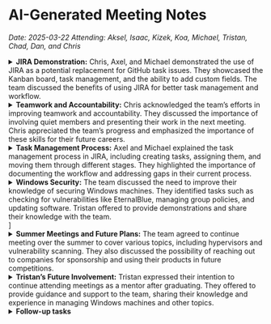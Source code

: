 <!-- markdownlint-disable MD033 -->

# AI-Generated Meeting Notes

*Date: 2025-03-22*
*Attending: Aksel, Isaac, Kizek, Koa, Michael, Tristan, Chad, Dan, and Chris*

<details>
<summary><b>JIRA Demonstration:</b>
Chris, Axel, and Michael demonstrated the use of JIRA as a potential replacement for GitHub task issues. They showcased the Kanban board, task management, and the ability to add custom fields. The team discussed the benefits of using JIRA for better task management and workflow.

</summary>
<span style="color:#8b8b8b">

* **Kanban Board:** Michael demonstrated the Kanban board in JIRA, explaining how tasks can be moved through different stages such as 'In Process', 'Verification', and 'Documentation'. This visual representation helps in tracking the progress of tasks efficiently.
* **Task Creation:** Michael created a task on the Kanban board, assigning it to Axel. He explained the process of describing the task, setting its priority, and assigning it to a team member. This ensures clear task delegation and accountability.
* **Custom Fields:** Michael highlighted the ability to add custom fields to tasks in JIRA, such as due dates and additional properties. This feature allows for more detailed task management and better tracking of task requirements.
* **Task Verification:** The team discussed the importance of task verification, where a task is reviewed by another team member before being marked as complete. This step ensures the quality and accuracy of the work done.
* **Workflow Documentation:** Axel mentioned the need to document the workflow in JIRA, including the steps involved in task management and the tools used. This documentation helps in maintaining consistency and clarity in the team's processes.


</span>
</details>

<details>
<summary><b>Teamwork and Accountability:</b> Chris acknowledged the team’s efforts in improving teamwork and accountability. They discussed the importance of involving quiet members and presenting their work in the next meeting. Chris appreciated the team’s progress and emphasized the importance of these skills for their future careers.
</summary>

<span style="color:#8b8b8b">

* **Team Involvement:** Chris emphasized the importance of involving quieter team members in discussions and tasks. This approach helps in ensuring that all team members are engaged and contributing to the team's success.
* **Presentation of Work:** Chris highlighted the need for team members to present their work in the next meeting. This practice promotes accountability and allows for feedback and improvement. <><>

</span>
</details>

<details>
<summary><b>Task Management Process:</b> Axel and Michael explained the task management process in JIRA, including creating tasks, assigning them, and moving them through different stages. They highlighted the importance of documenting the workflow and addressing gaps in their current process.
</summary>
<span style="color:#8b8b8b">

* **Task Assignment:** Axel and Michael discussed the process of assigning tasks to team members in JIRA. This step ensures that each task has a responsible person, promoting accountability and clear delegation of work.
* **Stage Movement:** Tasks in JIRA can be moved through different stages such as 'In Process', 'Verification', and 'Documentation'. This movement helps in tracking the progress and status of each task.
* **Workflow Gaps:** The team identified gaps in their current task management process and discussed how JIRA can help address these gaps. This includes better tracking of task progress and ensuring that all tasks are verified and documented properly.
* **Documentation:** Axel mentioned the importance of documenting the workflow in JIRA. This documentation helps in maintaining consistency and clarity in the team's processes, ensuring that everyone is on the same page.

</span>
</details>

<details>
<summary><b>Windows Security:</b> The team discussed the need to improve their knowledge of securing Windows machines. They identified tasks such as checking for vulnerabilities like EternalBlue, managing group policies, and updating software. Tristan offered to provide demonstrations and share their knowledge with the team.

</summary>
<span style="color:#8b8b8b">

* **Vulnerability Checking:** The team discussed the importance of checking for vulnerabilities like EternalBlue on Windows machines. Tristan offered to demonstrate how to identify and mitigate such vulnerabilities.
* **Group Policy Management:** Managing group policies was identified as a crucial task for securing Windows machines. Tristan will provide guidance on how to effectively manage group policies to enhance security.
* **Software Updates:** Updating software regularly is essential for maintaining security. The team discussed the need to ensure that all software on Windows machines is up-to-date to prevent vulnerabilities.
* **Demonstrations:** Tristan offered to provide demonstrations on various aspects of Windows security, including vulnerability checking, group policy management, and software updates. These demonstrations will help the team improve their knowledge and skills in securing Windows machines.

</span>
</details>
]
<details>
<summary><b>Summer Meetings and Future Plans:</b> The team agreed to continue meeting over the summer to cover various topics, including hypervisors and vulnerability scanning. They also discussed the possibility of reaching out to companies for sponsorship and using their products in future competitions.
</summary>

<span style="color:#8b8b8b">

* **Summer Meetings:** The team agreed to hold meetings over the summer to cover important topics such as hypervisors and vulnerability scanning. These meetings will help the team stay prepared and improve their skills.
* **Sponsorship:** The team discussed reaching out to companies for sponsorship and permission to use their products in future competitions. This approach could provide valuable resources and support for the team.

</span>
</details>

<details>
<summary><b>Tristan’s Future Involvement:</b> Tristan expressed their intention to continue attending meetings as a mentor after graduating. They offered to provide guidance and support to the team, sharing their knowledge and experience in managing Windows machines and other topics.
</summary>

<span style="color:8b8b8b">

* **Mentorship:** Tristan offered to continue attending meetings as a mentor after graduating. They will provide guidance and support to the team, sharing their knowledge and experience in managing Windows machines and other topics.
* Knowledge Sharing: Tristan will share their knowledge and experience with the team, helping them improve their skills in various areas, including Windows security and task management.

</span>
</details>

<details>
<summary><b>Follow-up tasks</b></summary>

<span style="color:#8b8b8b">

* Windows Security Demonstrations: Prepare and conduct demonstrations on securing Windows machines, including checking for internal blue, patching, and managing logs. (Tristan)
* JIRA Task Management: Set up a new JIRA project with all necessary configurations, including labels, epics, and additional properties for tasks. (Michael, Kaiser)
* Nessus Vulnerability Scanning: Investigate the possibility of obtaining a Nessus license for vulnerability scanning and set up a prebuilt Linux VM with Nessus for internal use. (Isaac, Tristan)
* Company Sponsorships: Reach out to companies like Nessus to explore sponsorship opportunities and obtain trial licenses for competition use. (Dan)
* Summer Meeting Topics: Compile a list of topics to cover during summer meetings, including hypervisors and other advanced topics. (Chris)
* JIRA User Management: Verify the number of users on the JIRA account and ensure it does not exceed the limit of 10 users. (Chris)


</span>
</details>
